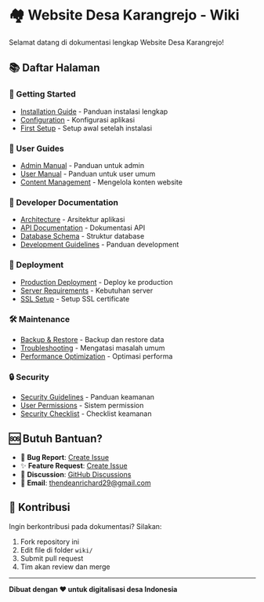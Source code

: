 # 🏘️ Website Desa Karangrejo - Wiki

Selamat datang di dokumentasi lengkap Website Desa Karangrejo!

## 📚 Daftar Halaman

### 🚀 Getting Started
- [Installation Guide](Installation-Guide) - Panduan instalasi lengkap
- [Configuration](Configuration) - Konfigurasi aplikasi
- [First Setup](First-Setup) - Setup awal setelah instalasi

### 👤 User Guides
- [Admin Manual](Admin-Manual) - Panduan untuk admin
- [User Manual](User-Manual) - Panduan untuk user umum
- [Content Management](Content-Management) - Mengelola konten website

### 🔧 Developer Documentation
- [Architecture](Architecture) - Arsitektur aplikasi
- [API Documentation](API-Documentation) - Dokumentasi API
- [Database Schema](Database-Schema) - Struktur database
- [Development Guidelines](Development-Guidelines) - Panduan development

### 🚀 Deployment
- [Production Deployment](Production-Deployment) - Deploy ke production
- [Server Requirements](Server-Requirements) - Kebutuhan server
- [SSL Setup](SSL-Setup) - Setup SSL certificate

### 🛠️ Maintenance
- [Backup & Restore](Backup-Restore) - Backup dan restore data
- [Troubleshooting](Troubleshooting) - Mengatasi masalah umum
- [Performance Optimization](Performance-Optimization) - Optimasi performa

### 🔒 Security
- [Security Guidelines](Security-Guidelines) - Panduan keamanan
- [User Permissions](User-Permissions) - Sistem permission
- [Security Checklist](Security-Checklist) - Checklist keamanan

## 🆘 Butuh Bantuan?

- 🐛 **Bug Report**: [Create Issue](https://github.com/luckydeva03/desa_karangrejo/issues/new?template=bug_report.md)
- ✨ **Feature Request**: [Create Issue](https://github.com/luckydeva03/desa_karangrejo/issues/new?template=feature_request.md)
- 💬 **Discussion**: [GitHub Discussions](https://github.com/luckydeva03/desa_karangrejo/discussions)
- 📧 **Email**: thendeanrichard29@gmail.com

## 🤝 Kontribusi

Ingin berkontribusi pada dokumentasi? Silakan:
1. Fork repository ini
2. Edit file di folder `wiki/`
3. Submit pull request
4. Tim akan review dan merge

---
**Dibuat dengan ❤️ untuk digitalisasi desa Indonesia**
